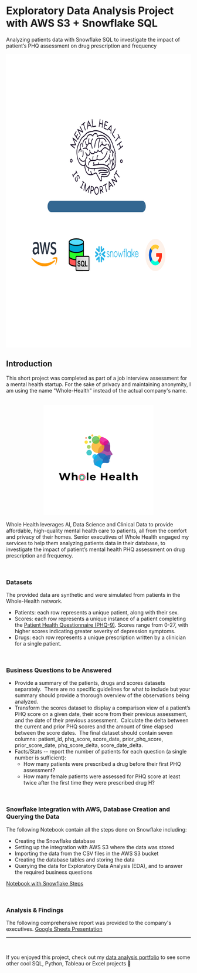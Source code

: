 # Exploratory Data Analysis Project with AWS S3 + Snowflake SQL
Analyzing patients data with Snowflake SQL to investigate the impact of patient’s PHQ assessment on drug prescription and frequency 

<div align="center">
    <img src="images/Whole-Health portfolio featured image.png" alt="Whole Health Logo" style="width: 800px; height: 800px;">
</div>


## Introduction

This short project was completed as part of a job interview assessment for a mental health startup. For the sake of privacy and maintaining anonymity, I am using the name "Whole-Health" instead of the actual company's name.

<br>

<div align="center">
    <img src="images/Whole Health Company Logo.png" alt="Whole Health Logo" style="width: 300px; height: 300px;">
</div>


Whole Health leverages AI, Data Science and Clinical Data to provide affordable, high-quality mental health care to patients, all from the comfort and privacy of their homes.
Senior executives of Whole Health engaged my services to help them analyzing patients data in their database, to investigate the impact of patient’s mental health PHQ assessment on drug prescription and frequency.


<br>


### Datasets
The provided data are synthetic and were simulated from patients in the Whole-Health network.
- Patients: each row represents a unique patient, along with their sex.
- Scores: each row represents a unique instance of a patient completing the [Patient Health Questionnaire (PHQ-9)](https://www.ncbi.nlm.nih.gov/pmc/articles/PMC1495268/). Scores range from 0-27, with higher scores indicating greater severity of depression symptoms.
- Drugs: each row represents a unique prescription written by a clinician for a single patient.

<br>


### Business Questions to be Answered
- Provide a summary of the patients, drugs and scores datasets separately.  There are no specific guidelines for what to include but your summary should provide a thorough overview of the observations being analyzed.
- Transform the scores dataset to display a comparison view of a patient’s PHQ score on a given date, their score from their previous assessment, and the date of their previous assessment.  Calculate the delta between the current and prior PHQ scores and the amount of time elapsed between the score dates.  The final dataset should contain seven columns: patient_id, phq_score, score_date, prior_phq_score, prior_score_date, phq_score_delta, score_date_delta. 
- Facts/Stats -- report the number of patients for each question (a single number is sufficient):
    - How many patients were prescribed a drug before their first PHQ assessment?
    - How many female patients were assessed for PHQ score at least twice after the first time they were prescribed drug H?

<br>

### Snowflake Integration with AWS, Database Creation and Querying the Data
The following Notebook contain all the steps done on Snowflake including:
- Creating the Snowflake database
- Setting up the integration with AWS S3 where the data was stored
- Importing the data from the CSV files in the AWS S3 bucket
- Creating the database tables and storing the data
- Querying the data for Exploratory Data Analysis (EDA), and to answer the required business questions

[Notebook with Snowflake Steps](https://nbviewer.org/github/nsikan-udoma/whole_health_data/blob/main/Snowflake/snowflake_aws_s3.ipynb)

<br>

### Analysis & Findings
The following comprehensive report was provided to the company's executives.
[Google Sheets Presentation](https://docs.google.com/presentation/d/1sTgQtUvlniZJQ8PllFqLbHrqv0oWYx1s/edit?usp=sharing&ouid=114635892330312242035&rtpof=true&sd=true)

------------------------

<br>

If you enjoyed this project, check out my [data analysis portfolio](https://bit.ly/nudoma_portfolio) to see some other cool SQL, Python, Tableau or Excel projects 🚀
